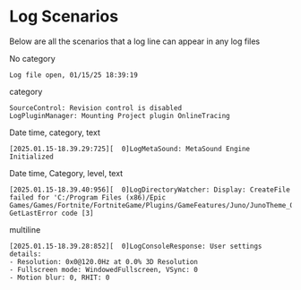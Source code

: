 # Log Scenarios

Below are all the scenarios that a log line can appear in any log files

No category

```
Log file open, 01/15/25 18:39:19
```

category

```
SourceControl: Revision control is disabled
LogPluginManager: Mounting Project plugin OnlineTracing
```

Date time, category, text

```
[2025.01.15-18.39.29:725][  0]LogMetaSound: MetaSound Engine Initialized
```

Date time, Category, level, text

```
[2025.01.15-18.39.40:956][  0]LogDirectoryWatcher: Display: CreateFile failed for 'C:/Program Files (x86)/Epic Games/Games/Fortnite/FortniteGame/Plugins/GameFeatures/Juno/JunoTheme_OsirisSurvivor_LonelyLodge/Content/Localization'. GetLastError code [3]
```

multiline

```
[2025.01.15-18.39.28:852][  0]LogConsoleResponse: User settings details:
- Resolution: 0x0@120.0Hz at 0.0% 3D Resolution
- Fullscreen mode: WindowedFullscreen, VSync: 0
- Motion blur: 0, RHIT: 0
```
